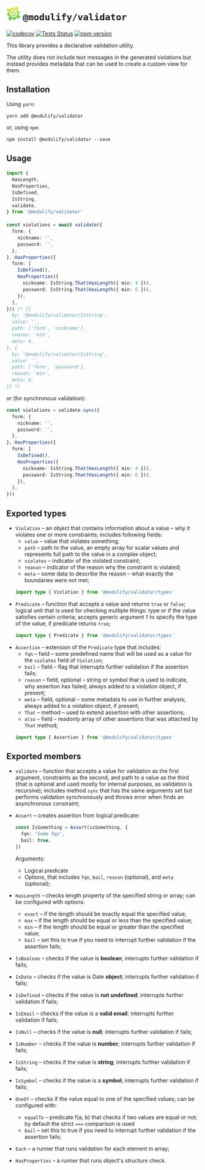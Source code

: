 # <img src="./logo.png" alt="Logo" width="36" /> `@modulify/validator`

[![codecov](https://codecov.io/gh/modulify/validator/branch/main/graph/badge.svg)](https://codecov.io/gh/modulify/validator)
[![Tests Status](https://github.com/modulify/validator/actions/workflows/tests.yml/badge.svg)](https://github.com/modulify/validator/actions)
[![npm version](https://badge.fury.io/js/%40modulify%2Fvalidator.svg)](https://www.npmjs.com/package/@modulify/validator)

This library provides a declarative validation utility.

The utility does not include text messages in the generated violations but instead provides metadata that can
be used to create a custom view for them.

## Installation

Using `yarn`:

```
yarn add @modulify/validator
```

or, using `npm`:

```
npm install @modulify/validator --save
```

## Usage

```typescript
import {
  HasLength,
  HasProperties,
  IsDefined,
  IsString,
  validate,
} from '@modulify/validator'

const violations = await validate({
  form: {
    nickname: '',
    password: '',
  },
}, HasProperties({
  form: [
    IsDefined(),
    HasProperties({
      nickname: IsString.That(HasLength({ min: 4 })),
      password: IsString.That(HasLength({ min: 6 })),
    }),
  ],
})) /* [{
  by: '@modulify/validator/IsString',
  value: '',
  path: ['form', 'nickname'],
  reason: 'min',
  meta: 4,
}, {
  by: '@modulify/validator/IsString',
  value: '',
  path: ['form', 'password'],
  reason: 'min',
  meta: 6,
}] */
```

or (for synchronous validation):

```typescript
const violations = validate.sync({
  form: {
    nickname: '',
    password: '',
  },
}, HasProperties({
  form: [
    IsDefined(),
    HasProperties({
      nickname: IsString.That(HasLength({ min: 4 })),
      password: IsString.That(HasLength({ min: 6 })),
    }),
  ],
}))
```

## Exported types

* `Violation` – an object that contains information about a value – why it violates one or more constraints;
  includes following fields:
  * `value` – value that violates something;
  * `path` – path to the value, an empty array for scalar values and represents full path to the value in a complex
    object;
  * `violates` – indicator of the violated constraint;
  * `reason` – indicator of the reason why the constraint is violated;
  * `meta` – some data to describe the reason – what exactly the boundaries were not met;
  ```typescript
  import type { Violation } from '@modulify/validator/types'
  ```
* `Predicate` – function that accepts a value and returns `true` or `false`; logical unit that is used for checking
  multiple things: type or if the value satisfies certain criteria; accepts generic argument `T` to specify
  the type of the value, if predicate returns `true`;
  ```typescript
  import type { Predicate } from '@modulify/validator/types'
  ```
* `Assertion` – extension of the `Predicate` type that includes:
  * `fqn` – field – some predefined name that will be used as a value for the `violates` field of `Violation`;
  * `bail` – field – flag that interrupts further validation if the assertion fails;
  * `reason` – field, optional – string or symbol that is used to indicate, why assertion has failed;
    always added to a violation object, if present;
  * `meta` – field, optional – some metadata to use in further analysis; always added to a violation object, if present;
  * `That` – method – used to extend assertion with other assertions;
  * `also` – field – readonly array of other assertions that was attached by `That` method;
  ```typescript
  import type { Assertion } from '@modulify/validator/types'
  ```

## Exported members

* `validate` – function that accepts a value for validation as the first argument, constraints as the second,
  and path to a value as the third (that is optional and used mostly for internal purposes, as validation is recursive);
  includes method `sync` that has the same arguments set but performs validation synchronously and throws error when
  finds an asynchronous constraint;

* `Assert` – creates assertion from logical predicate:
  ```typescript
  const IsSomething = Assert(isSomething, {
    fqn: 'Some fqn',
    bail: true,
  })
  ```
  Arguments:
  * Logical predicate
  * Options, that includes `fqn`, `bail`, `reason` (optional), and `meta` (optional);
* `HasLength` – checks length property of the specified string or array; can be configured with options:
  * `exact` – if the length should be exactly equal the specified value;
  * `max` – if the length should be equal or less than the specified value;
  * `min` – if the length should be equal or greater than the specified value;
  * `bail` – set this to true if you need to interrupt further validation if the assertion fails;
* `IsBoolean` – checks if the value is **boolean**; interrupts further validation if fails;
* `IsDate` – checks if the value is Date **object**; interrupts further validation if fails;
* `IsDefined` – checks if the value is **not undefined**; interrupts further validation if fails;
* `IsEmail` – checks if the value is a **valid email**; interrupts further validation if fails;
* `IsNull` – checks if the value is **null**; interrupts further validation if fails;
* `IsNumber` – checks if the value is **number**; interrupts further validation if fails;
* `IsString` – checks if the value is **string**; interrupts further validation if fails;
* `IsSymbol` – checks if the value is a **symbol**; interrupts further validation if fails;
* `OneOf` – checks if the value equal to one of the specified values; can be configured with:
  * `equalTo` – predicate f(a, b) that checks if two values are equal or not;
  by default the strict `===` comparison is used
  * `bail` – set this to true if you need to interrupt further validation if the assertion fails;

* `Each` – a runner that runs validation for each element in array;
* `HasProperties` – a runner that runs object's structure check.